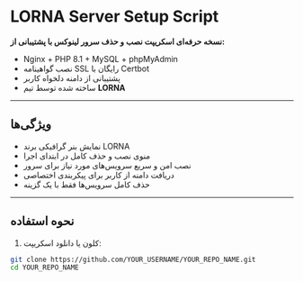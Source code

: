 # LORNA Server Setup Script

**نسخه حرفه‌ای اسکریپت نصب و حذف سرور لینوکس با پشتیبانی از:**
- Nginx + PHP 8.1 + MySQL + phpMyAdmin
- نصب گواهینامه SSL رایگان با Certbot
- پشتیبانی از دامنه دلخواه کاربر
- ساخته شده توسط تیم **LORNA**

---

## ویژگی‌ها

- نمایش بنر گرافیکی برند LORNA
- منوی نصب و حذف کامل در ابتدای اجرا
- نصب امن و سریع سرویس‌های مورد نیاز برای سرور
- دریافت دامنه از کاربر برای پیکربندی اختصاصی
- حذف کامل سرویس‌ها فقط با یک گزینه

---

## نحوه استفاده

1. کلون یا دانلود اسکریپت:

```bash
git clone https://github.com/YOUR_USERNAME/YOUR_REPO_NAME.git
cd YOUR_REPO_NAME
